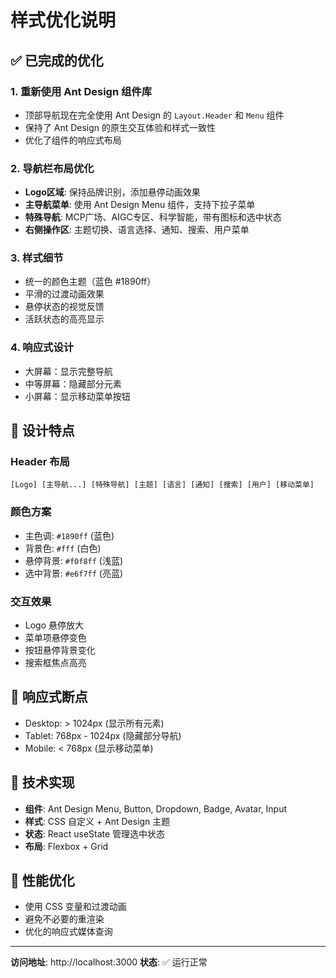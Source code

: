 # 样式优化说明

## ✅ 已完成的优化

### 1. 重新使用 Ant Design 组件库
- 顶部导航现在完全使用 Ant Design 的 `Layout.Header` 和 `Menu` 组件
- 保持了 Ant Design 的原生交互体验和样式一致性
- 优化了组件的响应式布局

### 2. 导航栏布局优化
- **Logo区域**: 保持品牌识别，添加悬停动画效果
- **主导航菜单**: 使用 Ant Design Menu 组件，支持下拉子菜单
- **特殊导航**: MCP广场、AIGC专区、科学智能，带有图标和选中状态
- **右侧操作区**: 主题切换、语言选择、通知、搜索、用户菜单

### 3. 样式细节
- 统一的颜色主题（蓝色 #1890ff）
- 平滑的过渡动画效果
- 悬停状态的视觉反馈
- 活跃状态的高亮显示

### 4. 响应式设计
- 大屏幕：显示完整导航
- 中等屏幕：隐藏部分元素
- 小屏幕：显示移动菜单按钮

## 🎨 设计特点

### Header 布局
```
[Logo] [主导航...] [特殊导航] [主题] [语言] [通知] [搜索] [用户] [移动菜单]
```

### 颜色方案
- 主色调: `#1890ff` (蓝色)
- 背景色: `#fff` (白色)
- 悬停背景: `#f0f8ff` (浅蓝)
- 选中背景: `#e6f7ff` (亮蓝)

### 交互效果
- Logo 悬停放大
- 菜单项悬停变色
- 按钮悬停背景变化
- 搜索框焦点高亮

## 📱 响应式断点
- Desktop: > 1024px (显示所有元素)
- Tablet: 768px - 1024px (隐藏部分导航)
- Mobile: < 768px (显示移动菜单)

## 🔧 技术实现
- **组件**: Ant Design Menu, Button, Dropdown, Badge, Avatar, Input
- **样式**: CSS 自定义 + Ant Design 主题
- **状态**: React useState 管理选中状态
- **布局**: Flexbox + Grid

## 🚀 性能优化
- 使用 CSS 变量和过渡动画
- 避免不必要的重渲染
- 优化的响应式媒体查询

---

**访问地址**: http://localhost:3000
**状态**: ✅ 运行正常
